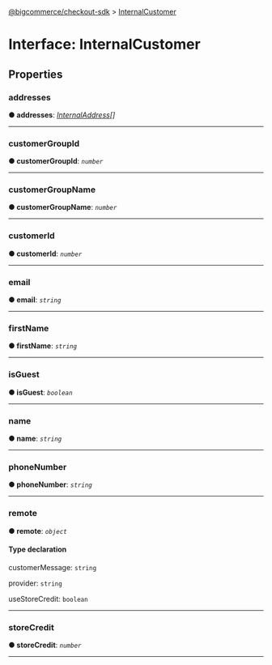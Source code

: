 [@bigcommerce/checkout-sdk](../README.md) > [InternalCustomer](../interfaces/internalcustomer.md)



# Interface: InternalCustomer


## Properties
<a id="addresses"></a>

###  addresses

**●  addresses**:  *[InternalAddress](internaladdress.md)[]* 






___

<a id="customergroupid"></a>

###  customerGroupId

**●  customerGroupId**:  *`number`* 






___

<a id="customergroupname"></a>

###  customerGroupName

**●  customerGroupName**:  *`number`* 






___

<a id="customerid"></a>

###  customerId

**●  customerId**:  *`number`* 






___

<a id="email"></a>

###  email

**●  email**:  *`string`* 






___

<a id="firstname"></a>

###  firstName

**●  firstName**:  *`string`* 






___

<a id="isguest"></a>

###  isGuest

**●  isGuest**:  *`boolean`* 






___

<a id="name"></a>

###  name

**●  name**:  *`string`* 






___

<a id="phonenumber"></a>

###  phoneNumber

**●  phoneNumber**:  *`string`* 






___

<a id="remote"></a>

###  remote

**●  remote**:  *`object`* 



#### Type declaration




 customerMessage: `string`






 provider: `string`






 useStoreCredit: `boolean`







___

<a id="storecredit"></a>

###  storeCredit

**●  storeCredit**:  *`number`* 






___


